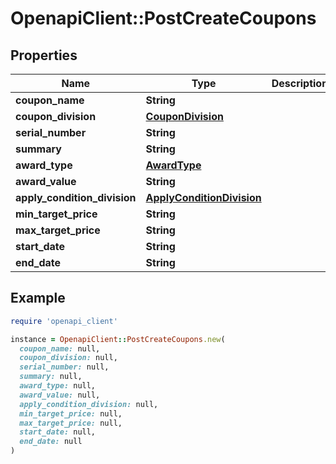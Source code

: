 # OpenapiClient::PostCreateCoupons

## Properties

| Name | Type | Description | Notes |
| ---- | ---- | ----------- | ----- |
| **coupon_name** | **String** |  |  |
| **coupon_division** | [**CouponDivision**](CouponDivision.md) |  | [optional] |
| **serial_number** | **String** |  |  |
| **summary** | **String** |  | [optional] |
| **award_type** | [**AwardType**](AwardType.md) |  |  |
| **award_value** | **String** |  |  |
| **apply_condition_division** | [**ApplyConditionDivision**](ApplyConditionDivision.md) |  |  |
| **min_target_price** | **String** |  | [optional] |
| **max_target_price** | **String** |  | [optional] |
| **start_date** | **String** |  | [optional] |
| **end_date** | **String** |  | [optional] |

## Example

```ruby
require 'openapi_client'

instance = OpenapiClient::PostCreateCoupons.new(
  coupon_name: null,
  coupon_division: null,
  serial_number: null,
  summary: null,
  award_type: null,
  award_value: null,
  apply_condition_division: null,
  min_target_price: null,
  max_target_price: null,
  start_date: null,
  end_date: null
)
```

